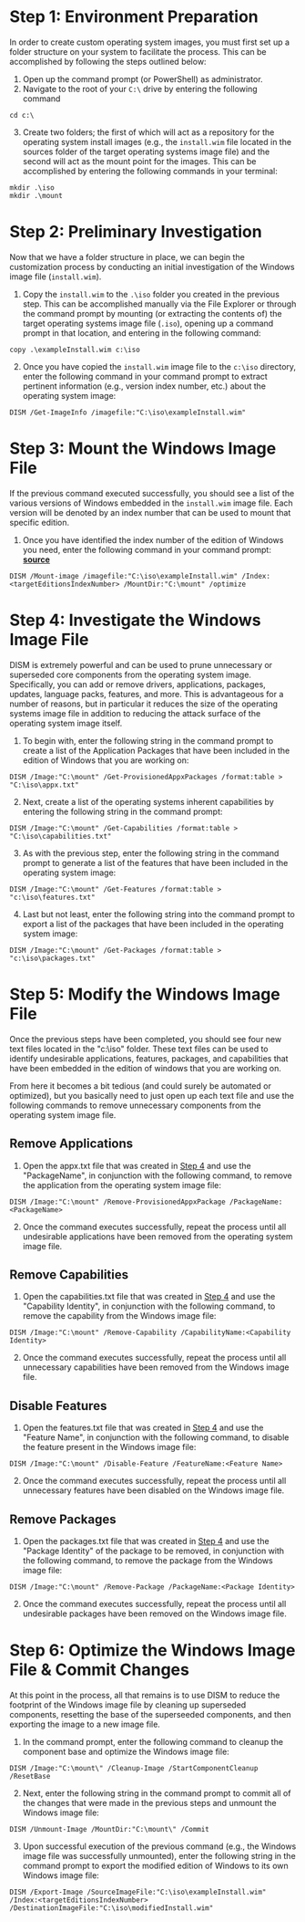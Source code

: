 # Step 1: Environment Preparation

In order to create custom operating system images, you must first set up a folder structure on your system to facilitate the process. This can be accomplished by following the steps outlined below:

1. Open up the command prompt (or PowerShell) as administrator.
2. Navigate to the root of your `C:\` drive by entering the following command

```
cd c:\
```

3. Create two folders; the first of which will act as a repository for the operating system install images (e.g., the `install.wim` file located in the sources folder of the target operating systems image file) and the second will act as the mount point for the images. This can be accomplished by entering the following commands in your terminal:

```
mkdir .\iso
mkdir .\mount
```

# Step 2: Preliminary Investigation

Now that we have a folder structure in place, we can begin the customization process by conducting an initial investigation of the Windows image file (`install.wim`).

1. Copy the `install.wim` to the `.\iso` folder you created in the previous step. This can be accomplished manually via the File Explorer or through the command prompt by mounting (or extracting the contents of) the target operating systems image file (`.iso`), opening up a command prompt in that location, and entering in the following command:

```
copy .\exampleInstall.wim c:\iso
```

2. Once you have copied the `install.wim` image file to the `c:\iso` directory, enter the following command in your command prompt to extract pertinent information (e.g., version index number, etc.) about the operating system image:

```
DISM /Get-ImageInfo /imagefile:"C:\iso\exampleInstall.wim"
```

# Step 3: Mount the Windows Image File

If the previous command executed successfully, you should see a list of the various versions of Windows embedded in the `install.wim` image file. Each version will be denoted by an index number that can be used to mount that specific edition. 

1. Once you have identified the index number of the edition of Windows you need, enter the following command in your command prompt: **[source](https://learn.microsoft.com/en-us/windows-hardware/manufacture/desktop/mount-and-modify-a-windows-image-using-dism?source=recommendations&view=windows-11#apply-an-image)** 

```
DISM /Mount-image /imagefile:"C:\iso\exampleInstall.wim" /Index:<targetEditionsIndexNumber> /MountDir:"C:\mount" /optimize
```

# Step 4: Investigate the Windows Image File

DISM is extremely powerful and can be used to prune unnecessary or superseded core components from the operating system image. Specifically, you can add or remove drivers, applications, packages, updates, language packs, features, and more. This is advantageous for a number of reasons, but in particular it reduces the size of the operating systems image file in addition to reducing the attack surface of the operating system image itself. 

1. To begin with, enter the following string in the command prompt to create a list of the Application Packages that have been included in the edition of Windows that you are working on: 

```
DISM /Image:"C:\mount" /Get-ProvisionedAppxPackages /format:table > "C:\iso\appx.txt" 
```

2. Next, create a list of the operating systems inherent capabilities by entering the following string in the command prompt:

```
DISM /Image:"C:\mount" /Get-Capabilities /format:table > "C:\iso\capabilities.txt"
```

3. As with the previous step, enter the following string in the command prompt to generate a list of the features that have been included in the operating system image: 

```
DISM /Image:"C:\mount" /Get-Features /format:table > "c:\iso\features.txt"
```

4. Last but not least, enter the following string into the command prompt to export a list of the packages that have been included in the operating system image:

```
DISM /Image:"C:\mount" /Get-Packages /format:table > "c:\iso\packages.txt"
```

# Step 5: Modify the Windows Image File

Once the previous steps have been completed, you should see four new text files located in the "c:\iso" folder. These text files can be used to identify undesirable applications, features, packages, and capabilities that have been embedded in the edition of windows that you are working on.

From here it becomes a bit tedious (and could surely be automated or optimized), but you basically need to just open up each text file and use the following commands to remove unnecessary components from the operating system image file.

## Remove Applications

1. Open the appx.txt file that was created in [Step 4](#step-4-investigate-the-windows-image-file) and use the "PackageName", in conjunction with the following command, to remove the application from the operating system image file:

```
DISM /Image:"C:\mount" /Remove-ProvisionedAppxPackage /PackageName:<PackageName>
```

2. Once the command executes successfully, repeat the process until all undesirable applications have been removed from the operating system image file.

## Remove Capabilities

1. Open the capabilities.txt file that was created in [Step 4](#step-4-investigate-the-windows-image-file) and use the "Capability Identity", in conjunction with the following command, to remove the capability from the Windows image file:

```
DISM /Image:"C:\mount" /Remove-Capability /CapabilityName:<Capability Identity>
```
2. Once the command executes successfully, repeat the process until all unnecessary capabilities have been removed from the Windows image file.

## Disable Features

1. Open the features.txt file that was created in [Step 4](#step-4-investigate-the-windows-image-file) and use the "Feature Name", in conjunction with the following command, to disable the feature present in the Windows image file:

```
DISM /Image:"C:\mount" /Disable-Feature /FeatureName:<Feature Name>
```
2. Once the command executes successfully, repeat the process until all unnecessary features have been disabled on the Windows image file.

## Remove Packages

1. Open the packages.txt file that was created in [Step 4](#step-4-investigate-the-windows-image-file) and use the "Package Identity" of the package to be removed, in conjunction with the following command, to remove the package from the Windows image file:

```
DISM /Image:"C:\mount" /Remove-Package /PackageName:<Package Identity>
```

2. Once the command executes successfully, repeat the process until all undesirable packages have been removed on the Windows image file.

# Step 6: Optimize the Windows Image File & Commit Changes

At this point in the process, all that remains is to use DISM to reduce the footprint of the Windows image file by cleaning up superseded components, resetting the base of the superseeded components, and then exporting the image to a new image file.

1. In the command prompt, enter the following command to cleanup the component base and optimize the Windows image file:

```
DISM /Image:"C:\mount\" /Cleanup-Image /StartComponentCleanup /ResetBase
```

2. Next, enter the following string in the command prompt to commit all of the changes that were made in the previous steps and unmount the Windows image file:

```
DISM /Unmount-Image /MountDir:"C:\mount\" /Commit
```

3. Upon successful execution of the previous command (e.g., the Windows image file was successfully unmounted), enter the following string in the command prompt to export the modified edition of Windows to its own Windows image file:

```
DISM /Export-Image /SourceImageFile:"C:\iso\exampleInstall.wim" /Index:<targetEditionsIndexNumber> /DestinationImageFile:"C:\iso\modifiedInstall.wim"
```
